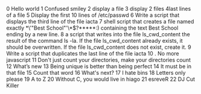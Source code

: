 0 Hello world
1 Confused smiley
2 display a file
3 display 2 files
4last lines of a file
5 Display the first 10 lines of /etc/passwd
6 Write a script that displays the third line of the file iacta
7  shell script that creates a file named exactly \*\\'"Best School"\'\\*$\?\*\*\*\*\*:) containing the text Best School ending by a new line.
8 a script that writes into the file ls_cwd_content the result of the command ls -la. If the file ls_cwd_content already exists, it should be overwritten. If the file ls_cwd_content does not exist, create it.
9 Write a script that duplicates the last line of the file iacta
10 . No more javascript
11 Don't just count your directories, make your directories count
12 What’s new
13 Being unique is better than being perfect
14 It must be in that file
15  Count that word
16  What's next?
17  I hate bins
18 Letters only please
19  A to Z
20 Without C, you would live in hiago
21 esreveR
22 DJ Cut Killer

